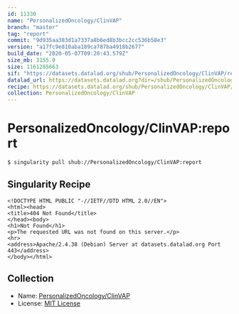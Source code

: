 ```yaml
---
id: 11330
name: "PersonalizedOncology/ClinVAP"
branch: "master"
tag: "report"
commit: "9d935aa383d1a7337a8b6ed8b3bcc2cc536b58e3"
version: "a17fc9e810aba189ca787ba4918b2677"
build_date: "2020-05-07T09:20:43.579Z"
size_mb: 3155.0
size: 1161285663
sif: "https://datasets.datalad.org/shub/PersonalizedOncology/ClinVAP/report/2020-05-07-9d935aa3-a17fc9e8/a17fc9e810aba189ca787ba4918b2677.sif"
datalad_url: https://datasets.datalad.org?dir=/shub/PersonalizedOncology/ClinVAP/report/2020-05-07-9d935aa3-a17fc9e8/
recipe: https://datasets.datalad.org/shub/PersonalizedOncology/ClinVAP/report/2020-05-07-9d935aa3-a17fc9e8/Singularity
collection: PersonalizedOncology/ClinVAP
---
```


# PersonalizedOncology/ClinVAP:report

```bash
$ singularity pull shub://PersonalizedOncology/ClinVAP:report
```

## Singularity Recipe

```singularity
<!DOCTYPE HTML PUBLIC "-//IETF//DTD HTML 2.0//EN">
<html><head>
<title>404 Not Found</title>
</head><body>
<h1>Not Found</h1>
<p>The requested URL was not found on this server.</p>
<hr>
<address>Apache/2.4.38 (Debian) Server at datasets.datalad.org Port 443</address>
</body></html>
```

## Collection

 - Name: [PersonalizedOncology/ClinVAP](https://github.com/PersonalizedOncology/ClinVAP)
 - License: [MIT License](https://api.github.com/licenses/mit)

